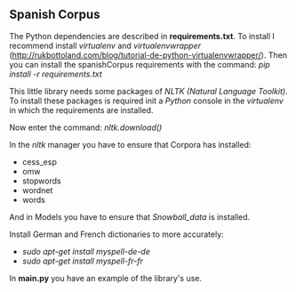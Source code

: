 ## Spanish Corpus

The Python dependencies are described in **requirements.txt**. To install
I recommend install _virtualenv_ and _virtualenvwrapper_ (http://rukbottoland.com/blog/tutorial-de-python-virtualenvwrapper/). 
Then you can install the spanishCorpus requirements with the command:
_pip install -r requirements.txt_

This little library needs some packages of _NLTK (Natural Language Toolkit)_.
To install these packages is required init a _Python_ console in the _virtualenv_ 
in which the requirements are installed. 

Now enter the command: _nltk.download()_

In the _nltk_ manager you have to ensure that Corpora has installed:
* cess_esp
* omw
* stopwords
* wordnet
* words

And in Models you have to ensure that _Snowball_data_ is installed.

Install German and French dictionaries to more accurately:
* _sudo apt-get install myspell-de-de_
* _sudo apt-get install myspell-fr-fr_

In **main.py** you have an example of the library's use.
